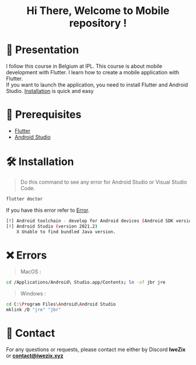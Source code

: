 <!-- Banner & Title -->
<h1 align="center">Hi There, Welcome to Mobile repository ! </h1>

<!-- Presentation -->
# 📜 Presentation
I follow this course in Belgium at IPL. This course is about mobile development with Flutter. I learn how to create a mobile application with Flutter. <br>
If you want to launch the application, you need to install Flutter and Android Studio.
[Installation](#🛠️-installation) is quick and easy

<!-- Languages and Tools -->
# 🚧 Prerequisites 
- [Flutter](https://docs.flutter.dev/get-started/install)
- [Android Studio](https://developer.android.com/studio)

<!-- Installation -->
# 🛠️ Installation
> Do this command to see any error for Android Studio or Visual Studio Code.
```bash
flutter doctor
```
If you have this error refer to [Error](#❌-errors).
```bash
[!] Android toolchain - develop for Android devices (Android SDK version 30.0.3)
[!] Android Studio (version 2021.2)
    X Unable to find bundled Java version.
```

<!-- Errors -->
# ❌ Errors
> MacOS : 
```bash
cd /Applications/Android\ Studio.app/Contents; ln -sf jbr jre
```
> Windows :
```bash
cd C:\Program Files\Android\Android Studio
mklink /D "jre" "jbr"
```

<!-- Contact -->
# 📲 Contact
For any questions or requests, please contact me either by Discord **IweZix** or **contact@iwezix.xyz**

